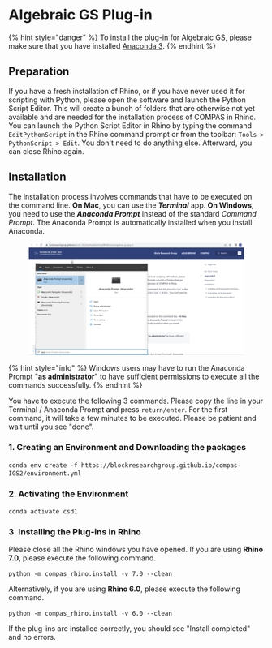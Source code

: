# Algebraic GS Plug-in

{% hint style="danger" %}
To install the plug-in for Algebraic GS, please make sure that you have installed [Anaconda 3](anaconda.md).&#x20;
{% endhint %}

## Preparation

If you have a fresh installation of Rhino, or if you have never used it for scripting with Python, please open the software and launch the Python Script Editor. This will create a bunch of folders that are otherwise not yet available and are needed for the installation process of COMPAS in Rhino. You can launch the Python Script Editor in Rhino by typing the command `EditPythonScript` in the Rhino command prompt or from the toolbar: `Tools > PythonScript > Edit`. You don't need to do anything else. Afterward, you can close Rhino again.

## Installation

The installation process involves commands that have to be executed on the command line. **On Mac**, you can use the _**Terminal**_ app. **On Windows**, you need to use the _**Anaconda Prompt**_ instead of the standard _Command Prompt_. The Anaconda Prompt is automatically installed when you install Anaconda.

<figure><img src="../.gitbook/assets/Anaconda Prompt.jpg" alt=""><figcaption></figcaption></figure>

{% hint style="info" %}
Windows users may have to run the Anaconda Prompt "**as administrator**" to have sufficient permissions to execute all the commands successfully.
{% endhint %}



You have to execute the following 3 commands. Please copy the line in your Terminal / Anaconda Prompt and press `return/enter`. For the first command, it will take a few minutes to be executed. Please be patient and wait until you see "done".&#x20;

### 1. Creating an Environment and Downloading the packages

```
conda env create -f https://blockresearchgroup.github.io/compas-IGS2/environment.yml
```

### 2. Activating the Environment

```
conda activate csd1
```

### 3. Installing the Plug-ins in Rhino

Please close all the Rhino windows you have opened. If you are using **Rhino 7.0**, please execute the following command.&#x20;

```
python -m compas_rhino.install -v 7.0 --clean
```

Alternatively, if you are using **Rhino 6.0**, please execute the following command.&#x20;

```
python -m compas_rhino.install -v 6.0 --clean
```

If the plug-ins are installed correctly, you should see "Install completed" and no errors.



>
